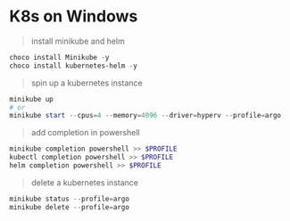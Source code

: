 # K8s on Windows

> install minikube and helm

```powershell
choco install Minikube -y
choco install kubernetes-helm -y
```

> spin up a kubernetes instance

```powershell
minikube up
# or
minikube start --cpus=4 --memory=4096 --driver=hyperv --profile=argo
```

> add completion in powershell

```powershell
minikube completion powershell >> $PROFILE
kubectl completion powershell >> $PROFILE
helm completion powershell >> $PROFILE
```

> delete a kubernetes instance

```powershell
minikube status --profile=argo
minikube delete --profile=argo
```
